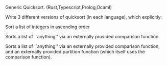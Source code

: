 Generic Quicksort. (Rust,Typescript,Prolog,Ocaml)

Write 3 different versions of quicksort (in each language), which explicitly:

Sort a list of integers in ascending order

Sorts a list of ``anything'' via an externally provided comparison function.

Sorts a list of ``anything'' via an externally provided comparison function, and an externally provided partition function (which itself uses the comparison function).

